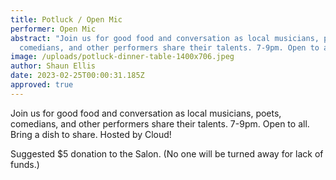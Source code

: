 ```yaml
---
title: Potluck / Open Mic
performer: Open Mic
abstract: "Join us for good food and conversation as local musicians, poets,
  comedians, and other performers share their talents. 7-9pm. Open to all. "
image: /uploads/potluck-dinner-table-1400x706.jpeg
author: Shaun Ellis
date: 2023-02-25T00:00:31.185Z
approved: true
---
```

Join us for good food and conversation as local musicians, poets, comedians, and other performers share their talents. 7-9pm. Open to all. Bring a dish to share. Hosted by Cloud!

Suggested $5 donation to the Salon. (No one will be turned away for lack of funds.)